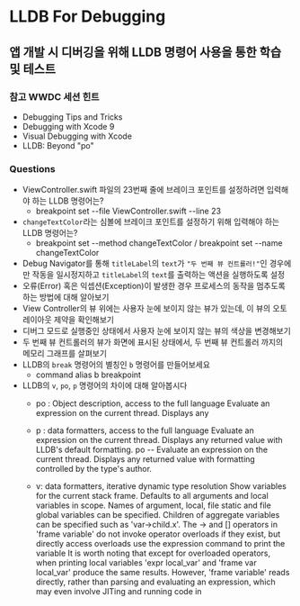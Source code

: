 # LLDB For Debugging
## 앱 개발 시 디버깅을 위해 LLDB 명령어 사용을 통한 학습 및 테스트

### 참고 WWDC 세션 힌트
* Debugging Tips and Tricks
* Debugging with Xcode 9
* Visual Debugging with Xcode
* LLDB: Beyond "po"

### Questions
- ViewController.swift 파일의 23번째 줄에 브레이크 포인트를 설정하려면 입력해야 하는 LLDB 명령어는?
   - breakpoint set --file ViewController.swift --line 23
- `changeTextColor`라는 심볼에 브레이크 포인트를 설정하기 위해 입력해야 하는 LLDB 명령어는? 
   - breakpoint set --method changeTextColor / breakpoint set --name changeTextColor
- Debug Navigator를 통해 `titleLabel`의 `text`가 `"두 번째 뷰 컨트롤러!"`인 경우에만 작동을 일시정지하고 `titleLabel`의 `text`를 출력하는 액션을 실행하도록 설정
- 오류(Error) 혹은 익셉션(Exception)이 발생한 경우 프로세스의 동작을 멈추도록 하는 방법에 대해 알아보기
- View Controller의 뷰 위에는 사용자 눈에 보이지 않는 뷰가 있는데, 이 뷰의 오토레이아웃 제약을 확인해보기
- 디버그 모드로 실행중인 상태에서 사용자 눈에 보이지 않는 뷰의 색상을 변경해보기
- 두 번째 뷰 컨트롤러의 뷰가 화면에 표시된 상태에서, 두 번째 뷰 컨트롤러 까지의 메모리 그래프를 살펴보기
- LLDB의 `break` 명령어의 별칭인 `b` 명령어를 만들어보세요 
   - command alias b breakpoint
- LLDB의 `v`, `po`, `p` 명령어의 차이에 대해 알아봅시다
   - po : Object description, access to the full language
Evaluate an expression on the current thread.  Displays any

   - p : data formatters, access to the full language
Evaluate an expression on the current thread.  Displays any returned value with LLDB's default formatting. po        -- Evaluate an expression on the current thread.  Displays any returned value with formatting controlled by the type's author.

   - v: data formatters, iterative dynamic type resolution
Show variables for the current stack frame. Defaults to all  arguments and local variables in scope. Names of argument, local, file static and file global variables can be specified. Children of aggregate variables can be specified such as  'var->child.x'.  The -> and [] operators in 'frame variable' do not invoke operator overloads if they exist, but directly access overloads use the expression command to print the variable It is worth noting that except for overloaded operators, when  printing local variables 'expr local_var' and 'frame var  local_var' produce the same results.  However, 'frame variable' reads directly, rather than parsing and evaluating an expression, which may even involve JITing and running code in


